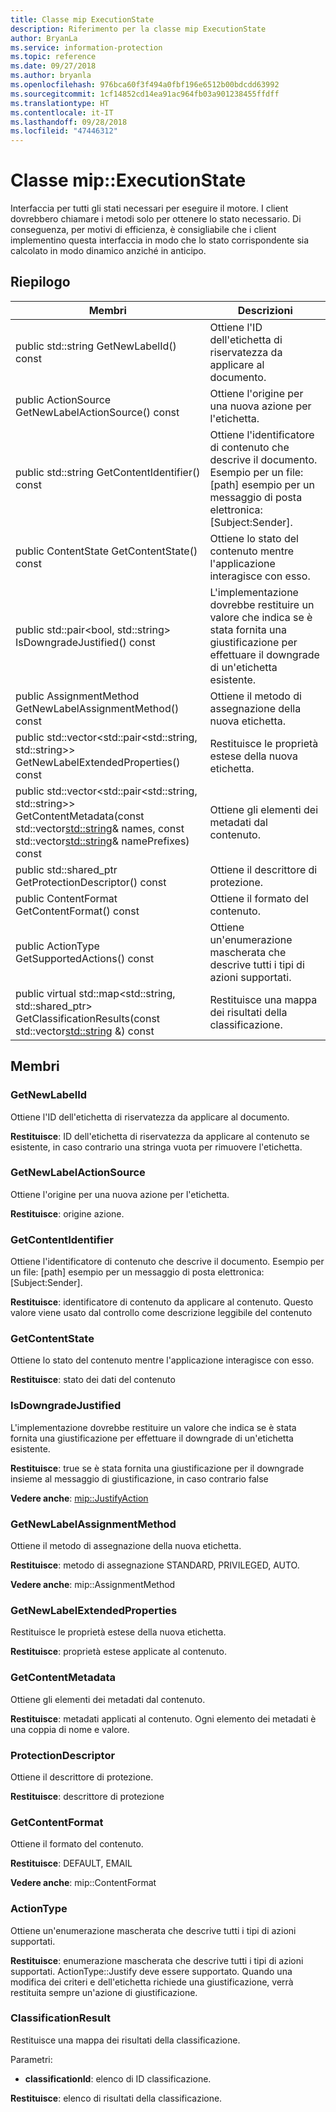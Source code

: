 ```yaml
---
title: Classe mip ExecutionState
description: Riferimento per la classe mip ExecutionState
author: BryanLa
ms.service: information-protection
ms.topic: reference
ms.date: 09/27/2018
ms.author: bryanla
ms.openlocfilehash: 976bca60f3f494a0fbf196e6512b00bdcdd63992
ms.sourcegitcommit: 1cf14852cd14ea91ac964fb03a901238455ffdff
ms.translationtype: HT
ms.contentlocale: it-IT
ms.lasthandoff: 09/28/2018
ms.locfileid: "47446312"
---
```

# <a name="class-mipexecutionstate"></a>Classe mip::ExecutionState 
Interfaccia per tutti gli stati necessari per eseguire il motore.
I client dovrebbero chiamare i metodi solo per ottenere lo stato necessario. Di conseguenza, per motivi di efficienza, è consigliabile che i client implementino questa interfaccia in modo che lo stato corrispondente sia calcolato in modo dinamico anziché in anticipo.
  
## <a name="summary"></a>Riepilogo
 Membri                        | Descrizioni                                
--------------------------------|---------------------------------------------
 public std::string GetNewLabelId() const  |  Ottiene l'ID dell'etichetta di riservatezza da applicare al documento.
 public ActionSource GetNewLabelActionSource() const  |  Ottiene l'origine per una nuova azione per l'etichetta.
 public std::string GetContentIdentifier() const  |  Ottiene l'identificatore di contenuto che descrive il documento. Esempio per un file: [path] esempio per un messaggio di posta elettronica: [Subject:Sender].
 public ContentState GetContentState() const  |  Ottiene lo stato del contenuto mentre l'applicazione interagisce con esso.
public std::pair<bool, std::string> IsDowngradeJustified() const  |  L'implementazione dovrebbe restituire un valore che indica se è stata fornita una giustificazione per effettuare il downgrade di un'etichetta esistente.
 public AssignmentMethod GetNewLabelAssignmentMethod() const  |  Ottiene il metodo di assegnazione della nuova etichetta.
public std::vector<std::pair<std::string, std::string>> GetNewLabelExtendedProperties() const  |  Restituisce le proprietà estese della nuova etichetta.
public std::vector<std::pair<std::string, std::string>> GetContentMetadata(const std::vector<std::string>& names, const std::vector<std::string>& namePrefixes) const  |  Ottiene gli elementi dei metadati dal contenuto.
public std::shared_ptr<ProtectionDescriptor> GetProtectionDescriptor() const  |  Ottiene il descrittore di protezione.
 public ContentFormat GetContentFormat() const  |  Ottiene il formato del contenuto.
 public ActionType GetSupportedActions() const  |  Ottiene un'enumerazione mascherata che descrive tutti i tipi di azioni supportati.
public virtual std::map<std::string, std::shared_ptr<ClassificationResult>> GetClassificationResults(const std::vector<std::string> &) const  |  Restituisce una mappa dei risultati della classificazione.
  
## <a name="members"></a>Membri
  
### <a name="getnewlabelid"></a>GetNewLabelId
Ottiene l'ID dell'etichetta di riservatezza da applicare al documento.

  
**Restituisce**: ID dell'etichetta di riservatezza da applicare al contenuto se esistente, in caso contrario una stringa vuota per rimuovere l'etichetta.
  
### <a name="getnewlabelactionsource"></a>GetNewLabelActionSource
Ottiene l'origine per una nuova azione per l'etichetta.

  
**Restituisce**: origine azione.
  
### <a name="getcontentidentifier"></a>GetContentIdentifier
Ottiene l'identificatore di contenuto che descrive il documento. Esempio per un file: [path] esempio per un messaggio di posta elettronica: [Subject:Sender].

  
**Restituisce**: identificatore di contenuto da applicare al contenuto.
Questo valore viene usato dal controllo come descrizione leggibile del contenuto
  
### <a name="getcontentstate"></a>GetContentState
Ottiene lo stato del contenuto mentre l'applicazione interagisce con esso.

  
**Restituisce**: stato dei dati del contenuto
  
### <a name="isdowngradejustified"></a>IsDowngradeJustified
L'implementazione dovrebbe restituire un valore che indica se è stata fornita una giustificazione per effettuare il downgrade di un'etichetta esistente.

  
**Restituisce**: true se è stata fornita una giustificazione per il downgrade insieme al messaggio di giustificazione, in caso contrario false 
  
**Vedere anche**: [mip::JustifyAction](class_mip_justifyaction.md)
  
### <a name="getnewlabelassignmentmethod"></a>GetNewLabelAssignmentMethod
Ottiene il metodo di assegnazione della nuova etichetta.

  
**Restituisce**: metodo di assegnazione STANDARD, PRIVILEGED, AUTO. 
  
**Vedere anche**: mip::AssignmentMethod
  
### <a name="getnewlabelextendedproperties"></a>GetNewLabelExtendedProperties
Restituisce le proprietà estese della nuova etichetta.

  
**Restituisce**: proprietà estese applicate al contenuto.
  
### <a name="getcontentmetadata"></a>GetContentMetadata
Ottiene gli elementi dei metadati dal contenuto.

  
**Restituisce**: metadati applicati al contenuto. Ogni elemento dei metadati è una coppia di nome e valore.
  
### <a name="protectiondescriptor"></a>ProtectionDescriptor
Ottiene il descrittore di protezione.

  
**Restituisce**: descrittore di protezione
  
### <a name="getcontentformat"></a>GetContentFormat
Ottiene il formato del contenuto.

  
**Restituisce**: DEFAULT, EMAIL 
  
**Vedere anche**: mip::ContentFormat
  
### <a name="actiontype"></a>ActionType
Ottiene un'enumerazione mascherata che descrive tutti i tipi di azioni supportati.

  
**Restituisce**: enumerazione mascherata che descrive tutti i tipi di azioni supportati.
ActionType::Justify deve essere supportato. Quando una modifica dei criteri e dell'etichetta richiede una giustificazione, verrà restituita sempre un'azione di giustificazione.
  
### <a name="classificationresult"></a>ClassificationResult
Restituisce una mappa dei risultati della classificazione.

Parametri:  
* **classificationId**: elenco di ID classificazione. 



  
**Restituisce**: elenco di risultati della classificazione.